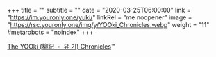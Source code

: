 +++
title = ""
subtitle = ""
date = "2020-03-25T06:00:00"
link = "https://im.youronly.one/yuki/"
linkRel = "me noopener"
image = "https://rsc.youronly.one/img/y/YOOki_Chronicles.webp"
weight = "11"
#metarobots = "noindex"
+++

<a href="https://im.youronly.one/yuki/" rel="me noopener" referrerpolicy="strict-origin-when-cross-origin">The YOOki (柳紀 ・ 유 기) Chronicles</a>™
